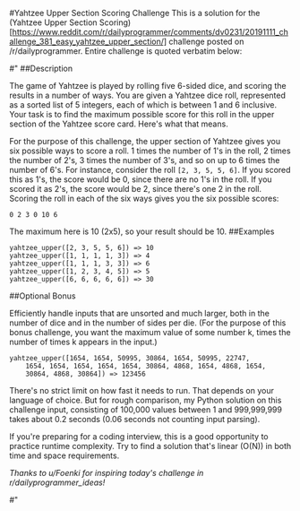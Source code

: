 #Yahtzee Upper Section Scoring Challenge
This is a solution for the (Yahtzee Upper Section Scoring)[https://www.reddit.com/r/dailyprogrammer/comments/dv0231/20191111_challenge_381_easy_yahtzee_upper_section/] challenge posted on /r/dailyprogrammer. Entire challenge is quoted verbatim below:

#"
##Description

The game of Yahtzee is played by rolling five 6-sided dice, and scoring the results in a number of ways. You are given a Yahtzee dice roll, represented as a sorted list of 5 integers, each of which is between 1 and 6 inclusive. Your task is to find the maximum possible score for this roll in the upper section of the Yahtzee score card. Here's what that means.

For the purpose of this challenge, the upper section of Yahtzee gives you six possible ways to score a roll. 1 times the number of 1's in the roll, 2 times the number of 2's, 3 times the number of 3's, and so on up to 6 times the number of 6's. For instance, consider the roll `[2, 3, 5, 5, 6]`. If you scored this as 1's, the score would be 0, since there are no 1's in the roll. If you scored it as 2's, the score would be 2, since there's one 2 in the roll. Scoring the roll in each of the six ways gives you the six possible scores:

```0 2 3 0 10 6```

The maximum here is 10 (2x5), so your result should be 10.
##Examples

```
yahtzee_upper([2, 3, 5, 5, 6]) => 10
yahtzee_upper([1, 1, 1, 1, 3]) => 4
yahtzee_upper([1, 1, 1, 3, 3]) => 6
yahtzee_upper([1, 2, 3, 4, 5]) => 5
yahtzee_upper([6, 6, 6, 6, 6]) => 30
```

##Optional Bonus

Efficiently handle inputs that are unsorted and much larger, both in the number of dice and in the number of sides per die. (For the purpose of this bonus challenge, you want the maximum value of some number k, times the number of times k appears in the input.)

```
yahtzee_upper([1654, 1654, 50995, 30864, 1654, 50995, 22747,
    1654, 1654, 1654, 1654, 1654, 30864, 4868, 1654, 4868, 1654,
    30864, 4868, 30864]) => 123456
```

There's no strict limit on how fast it needs to run. That depends on your language of choice. But for rough comparison, my Python solution on this challenge input, consisting of 100,000 values between 1 and 999,999,999 takes about 0.2 seconds (0.06 seconds not counting input parsing).

If you're preparing for a coding interview, this is a good opportunity to practice runtime complexity. Try to find a solution that's linear (O(N)) in both time and space requirements.

_Thanks to u/Foenki for inspiring today's challenge in r/dailyprogrammer_ideas!_

#"